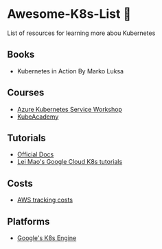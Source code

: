 # Awesome-K8s-List 🦄
List of resources for learning more abou Kubernetes 

## Books
- Kubernetes in Action By Marko Luksa

## Courses
- [Azure Kubernetes Service Workshop](https://docs.microsoft.com/en-us/learn/modules/aks-workshop/)
- [KubeAcademy](https://kube.academy/)

## Tutorials
- [Official Docs](https://kubernetes.io/docs/tutorials/)
- [Lei Mao's Google Cloud K8s tutorials](https://leimao.github.io/blog/Google-Cloud-Kubernetes-Tutorial/)

## Costs
- [AWS tracking costs](https://aws.amazon.com/blogs/containers/how-to-track-costs-in-multi-tenant-amazon-eks-clusters-using-kubecost/)

## Platforms
- [Google's K8s Engine](https://cloud.google.com/kubernetes-engine/)
